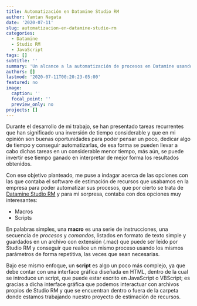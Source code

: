 ```yaml
---
title: Automatización en Datamine Studio RM
author: Yamtan Nagata
date: '2020-07-11'
slug: automatizacion-en-datamine-studio-rm
categories:
  - Datamine
  - Studio RM
  - JavaScript
tags: []
subtitle: ''
summary: 'Un alcance a la automatización de procesos en Datamine usando Macros y Scripts'
authors: []
lastmod: '2020-07-11T00:20:23-05:00'
featured: no
image:
  caption: ''
  focal_point: ''
  preview_only: no
projects: []
---
```


Durante el desarrollo de mi trabajo, se han presentado tareas recurrentes que han significado una inversión de tiempo considerable y que en mi opinión son buenas oportunidades para poder pensar un poco, dedicar algo de tiempo y conseguir automatizarlas, de esa forma se pueden llevar a cabo dichas tareas en un considerable menor tiempo, más aún, se puede invertir ese tiempo ganado en interpretar de mejor forma los resultados obtenidos.

Con ese objetivo planteado, me puse a indagar acerca de las opciones con las que contaba el software de estimación de recursos que usabamos en la empresa para poder automatizar sus procesos, que por cierto se trata de [Datamine Studio RM](https://www.dataminesoftware.com/es/solutions/studio-rm-recursos-y-reservas/) y para mi sorpresa, contaba con dos opciones muy interesantes:
* Macros
* Scripts

En palabras simples, una **macro** es una serie de instrucciones, una secuencia de _procesos_ y _comandos_, listados en formato de texto simple y guardados en un archivo con extensión (.mac) que puede ser leído por Studio RM y conseguir que realice un mismo proceso usando los mismos parámetros de forma repetitiva, las veces que sean necesarias.

Bajo ese mismo enfoque, un **script** es algo un poco más complejo, ya que debe contar con una interface gráfica diseñada en HTML, dentro de la cual se introduce un script, que puede estar escrito en JavaScript o VBScript; es gracias a dicha interface gráfica que podemos interactuar con archivos propios de Studio RM y que se encuentran dentro o fuera de la carpeta donde estamos trabajando nuestro proyecto de estimación de recursos.
